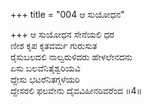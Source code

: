 +++
title = "004 ಆ ಸುಯೋಧನ"

+++
ಆ ಸುಯೋಧನ ಸೇನೆಯಲಿ ಧರ  
ಣೀಶ ಕೃಪ ಕೃತವರ್ಮ ಗುರುಸುತ   
ರೈಸುಬಲದಲಿ ನಾಲ್ವರುಳಿದರು ಹೇಳಲೇನದನು  
ಏಸು ಬಲವೆನಿತೈಶ್ವರಿಯವಿ  
ದ್ದೇಸು ಭಟರೆನಿತಗ್ಗಳೆಯರಿ  
ದ್ದೇಸರಲಿ ಫಲವೇನು ದೈವವಿಹೀನರಿವರೆಂದ     ॥4॥